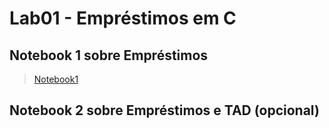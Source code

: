# Lab01 - Empréstimos em C

## Notebook 1 sobre Empréstimos

> [Notebook1](notebook/emprestimo01.ipynb)

## Notebook 2 sobre Empréstimos e TAD (opcional)
